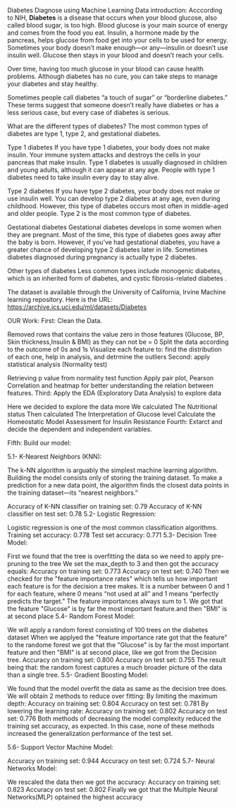 Diabetes Diagnose using Machine Learning
Data introduction:
Acccording to NIH, **Diabetes** is a disease that occurs when your blood glucose, also called blood sugar, is too high. Blood glucose is your main source of energy and comes from the food you eat. Insulin, a hormone made by the pancreas, helps glucose from food get into your cells to be used for energy. Sometimes your body doesn’t make enough—or any—insulin or doesn’t use insulin well. Glucose then stays in your blood and doesn’t reach your cells.

Over time, having too much glucose in your blood can cause health problems. Although diabetes has no cure, you can take steps to manage your diabetes and stay healthy.

Sometimes people call diabetes “a touch of sugar” or “borderline diabetes.” These terms suggest that someone doesn’t really have diabetes or has a less serious case, but every case of diabetes is serious.


What are the different types of diabetes? The most common types of diabetes are type 1, type 2, and gestational diabetes.

Type 1 diabetes If you have type 1 diabetes, your body does not make insulin. Your immune system attacks and destroys the cells in your pancreas that make insulin. Type 1 diabetes is usually diagnosed in children and young adults, although it can appear at any age. People with type 1 diabetes need to take insulin every day to stay alive.

Type 2 diabetes If you have type 2 diabetes, your body does not make or use insulin well. You can develop type 2 diabetes at any age, even during childhood. However, this type of diabetes occurs most often in middle-aged and older people. Type 2 is the most common type of diabetes.

Gestational diabetes Gestational diabetes develops in some women when they are pregnant. Most of the time, this type of diabetes goes away after the baby is born. However, if you’ve had gestational diabetes, you have a greater chance of developing type 2 diabetes later in life. Sometimes diabetes diagnosed during pregnancy is actually type 2 diabetes.

Other types of diabetes Less common types include monogenic diabetes, which is an inherited form of diabetes, and cystic fibrosis-related diabetes .


The dataset is available through the University of California, Irvine Machine learning repository.
Here is the URL:
https://archive.ics.uci.edu/ml/datasets/Diabetes

OUR Work:
First: Clean the Data.

Removed rows that contains the value zero in those features (Glucose, BP, Skin thickness,Insulin & BMI) as they can not be = 0
Split the data according to the outcome of 0s and 1s
Visualize each feature to: find the distribution of each one, help in analysis, and detrmine the outliers
Second: apply statistical analysis (Normality test)

Retrieving p value from normality test function
Apply pair plot, Pearson Correlation and heatmap for better understanding the relation between features.
Third: Apply the EDA (Exploratory Data Analysis) to explore data

Here we decided to explore the data more
We calculated The Nutritional status
Then calculated The Interpretation of Glucose level
Calculate the Homeostatic Model Assessment for Insulin Resistance
Fourth: Extarct and decide the dependent and independent variables.

Fifth: Build our model:

5.1- K-Nearest Neighbors (KNN):

The k-NN algorithm is arguably the simplest machine learning algorithm. Building the model consists only of storing the training dataset. To make a prediction for a new data point, the algorithm finds the closest data points in the training dataset—its “nearest neighbors.”

Accuracy of K-NN classifier on training set: 0.79
Accuracy of K-NN classifier on test set: 0.78
5.2- Logistic Regression:

Logistic regression is one of the most common classification algorithms.
Training set accuracy: 0.778
Test set accuracy: 0.771
5.3- Decision Tree Model:

First we found that the tree is overfitting the data so we need to apply pre-pruning to the tree
We set the max_depth to 3 and then got the accuracy equals:
Accuracy on training set: 0.773
Accuracy on test set: 0.740
Then we checked for the "feature importance rates" which tells us how important each feature is for the decision a tree makes.
It is a number between 0 and 1 for each feature, where 0 means “not used at all” and 1 means “perfectly predicts the target.” The feature importances always sum to 1.
We got that the feature "Glucose" is by far the most important feature.and then "BMI" is at second place
5.4- Random Forest Model:

We will apply a random forest consisting of 100 trees on the diabetes dataset
When we applyed the "feature importance rate got that the feature" to the randome forest we got that the "Glucose" is by far the most important feature and then "BMI" is at second place, like we got from the Decision tree.
Accuracy on training set: 0.800
Accuracy on test set: 0.755
The result being that: the random forest captures a much broader picture of the data than a single tree.
5.5- Gradient Boosting Model:

We found that the model overfit the data as same as the decision tree does.
We will obtain 2 methods to reduce over fitting:
By limiting the maximum depth:
Accuracy on training set: 0.804
Accuracy on test set: 0.781
By lowering the learning rate:
Accuracy on training set: 0.802
Accuracy on test set: 0.776
Both methods of decreasing the model complexity reduced the training set accuracy, as expected. In this case, none of these methods increased the generalization performance of the test set.

5.6- Support Vector Machine Model:

Accuracy on training set: 0.944
Accuracy on test set: 0.724
5.7- Neural Networks Model:

We rescaled the data then we got the accuracy:
Accuracy on training set: 0.823
Accuracy on test set: 0.802
Finally we got that the Multiple Neural Networks(MLP) optained the highest accuracy
